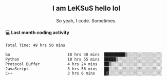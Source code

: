 <h2 align="center">I am LeKSuS hello lol</h2>
<p align="center">So yeah, I code. Sometimes.</p>

#### :computer: Last month coding activity
<!--START_SECTION:waka-->

```txt
Total Time: 49 hrs 50 mins

Go                         18 hrs 40 mins  █████████▒░░░░░░░░░░░░░░░   36.76 %
Python                     10 hrs 55 mins  █████▒░░░░░░░░░░░░░░░░░░░   21.51 %
Protocol Buffer            4 hrs 24 mins   ██▒░░░░░░░░░░░░░░░░░░░░░░   08.67 %
JavaScript                 3 hrs 56 mins   ██░░░░░░░░░░░░░░░░░░░░░░░   07.75 %
C++                        3 hrs 6 mins    █▓░░░░░░░░░░░░░░░░░░░░░░░   06.13 %
```

<!--END_SECTION:waka-->
